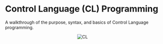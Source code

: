 # Control Language (CL) Programming


A walkthrough of the purpose, syntax, and basics of Control Language programming.


<figure align="center">
	<img src="./core/cl/_assets/cl-10.PNG" alt="CL" />
</figure>

